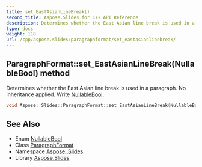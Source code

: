 ```yaml
---
title: set_EastAsianLineBreak()
second_title: Aspose.Slides for C++ API Reference
description: Determines whether the East Asian line break is used in a paragraph. No inheritance applied. Write NullableBool.
type: docs
weight: 118
url: /cpp/aspose.slides/paragraphformat/set_eastasianlinebreak/
---
```

## ParagraphFormat::set_EastAsianLineBreak(NullableBool) method


Determines whether the East Asian line break is used in a paragraph. No inheritance applied. Write [NullableBool](../../nullablebool/).

```cpp
void Aspose::Slides::ParagraphFormat::set_EastAsianLineBreak(NullableBool value) override
```

## See Also

* Enum [NullableBool](../nullablebool/)
* Class [ParagraphFormat](./)
* Namespace [Aspose::Slides](../)
* Library [Aspose.Slides](../../)